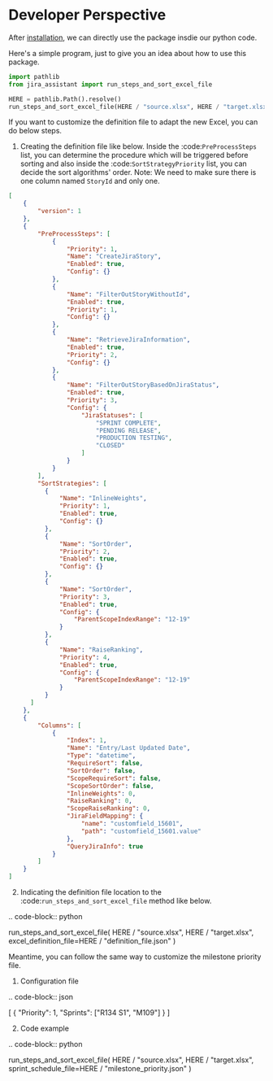 # Developer Perspective

After [installation](../installation/install_jira_assistant.md), we can directly use the package insdie our python code.

Here's a simple program, just to give you an idea about how to use this package.

```python
import pathlib
from jira_assistant import run_steps_and_sort_excel_file

HERE = pathlib.Path().resolve()
run_steps_and_sort_excel_file(HERE / "source.xlsx", HERE / "target.xlsx")
```

If you want to customize the definition file to adapt the new Excel, you can do below steps.

1. Creating the definition file like below. Inside the :code:`PreProcessSteps` list, you can determine the procedure which will be triggered before sorting and also inside the :code:`SortStrategyPriority` list, you can decide the sort algorithms' order. Note: We need to make sure there is one column named ``StoryId`` and only one.

```json
[
    {
        "version": 1
    },
    {
        "PreProcessSteps": [
            {
                "Priority": 1,
                "Name": "CreateJiraStory",
                "Enabled": true,
                "Config": {}
            },
            {
                "Name": "FilterOutStoryWithoutId",
                "Enabled": true,
                "Priority": 1,
                "Config": {}
            },
            {
                "Name": "RetrieveJiraInformation",
                "Enabled": true,
                "Priority": 2,
                "Config": {}
            },
            {
                "Name": "FilterOutStoryBasedOnJiraStatus",
                "Enabled": true,
                "Priority": 3,
                "Config": {
                    "JiraStatuses": [
                        "SPRINT COMPLETE",
                        "PENDING RELEASE",
                        "PRODUCTION TESTING",
                        "CLOSED"
                    ]
                }
            }
        ],
        "SortStrategies": [
          {
              "Name": "InlineWeights",
              "Priority": 1,
              "Enabled": true,
              "Config": {}
          },
          {
              "Name": "SortOrder",
              "Priority": 2,
              "Enabled": true,
              "Config": {}
          },
          {
              "Name": "SortOrder",
              "Priority": 3,
              "Enabled": true,
              "Config": {
                  "ParentScopeIndexRange": "12-19"
              }
          },
          {
              "Name": "RaiseRanking",
              "Priority": 4,
              "Enabled": true,
              "Config": {
                  "ParentScopeIndexRange": "12-19"
              }
          }
      ]
    },
    {
        "Columns": [
            {
                "Index": 1,
                "Name": "Entry/Last Updated Date",
                "Type": "datetime",
                "RequireSort": false,
                "SortOrder": false,
                "ScopeRequireSort": false,
                "ScopeSortOrder": false,
                "InlineWeights": 0,
                "RaiseRanking": 0,
                "ScopeRaiseRanking": 0,
                "JiraFieldMapping": {
                    "name": "customfield_15601",
                    "path": "customfield_15601.value"
                },
                "QueryJiraInfo": true
            }
        ]
    }
]
```

2. Indicating the definition file location to the :code:`run_steps_and_sort_excel_file` method like below.

.. code-block:: python

  run_steps_and_sort_excel_file(
      HERE / "source.xlsx", 
      HERE / "target.xlsx", 
      excel_definition_file=HERE / "definition_file.json"
  )

Meantime, you can follow the same way to customize the milestone priority file.

1. Configuration file

.. code-block:: json

  [
      {
        "Priority": 1,
        "Sprints": ["R134 S1", "M109"]
      }
  ]

2. Code example

.. code-block:: python

  run_steps_and_sort_excel_file(
      HERE / "source.xlsx", 
      HERE / "target.xlsx", 
      sprint_schedule_file=HERE / "milestone_priority.json"
  )

